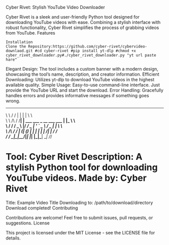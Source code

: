 Cyber Rivet: Stylish YouTube Video Downloader

Cyber Rivet is a sleek and user-friendly Python tool designed for downloading YouTube videos with ease. Combining a stylish interface with robust functionality, Cyber Rivet simplifies the process of grabbing videos from YouTube.
Features

    
    Installation
    Clone the Repository:https://github.com/cyber-rivet/cybervideo-downlaod.git #cd cyber-rivet #pip install yt-dlp #chmod +x cyber_rivet_downloader.py#./cyber_rivet_downloader.py "yt url paste hare"


    
Elegant Design: The tool includes a custom banner with a modern design, showcasing the tool’s name, description, and creator information.
    Efficient Downloading: Utilizes yt-dlp to download YouTube videos in the highest available quality.
    Simple Usage: Easy-to-use command-line interface. Just provide the YouTube URL and start the download.
    Error Handling: Gracefully handles errors and provides informative messages if something goes wrong.

__          __  _                            _   __     
\ \        / / | |                          | |  \ \    
 \ \  /\  / /__| | ___ ___  _ __ ___   ___ | |_  \ \   
  \ \/  \/ / _ \ |/ __/ _ \| '_ ` _ \ / _ \| __|  \ \  
   \  /\  /  __/ | (_| (_) | | | | | |  __/| |_    / /  
    \/  \/ \___|_|\___\___/|_| |_| |_|\___| \__|  /_/  
                                                  
Tool: Cyber Rivet
Description: A stylish Python tool for downloading YouTube videos.
Made by: Cyber Rivet
===============================================================

Title: Example Video Title
Downloading to: /path/to/download/directory
Download completed!
Contributing

Contributions are welcome! Feel free to submit issues, pull requests, or suggestions.
License

This project is licensed under the MIT License - see the LICENSE file for details.
